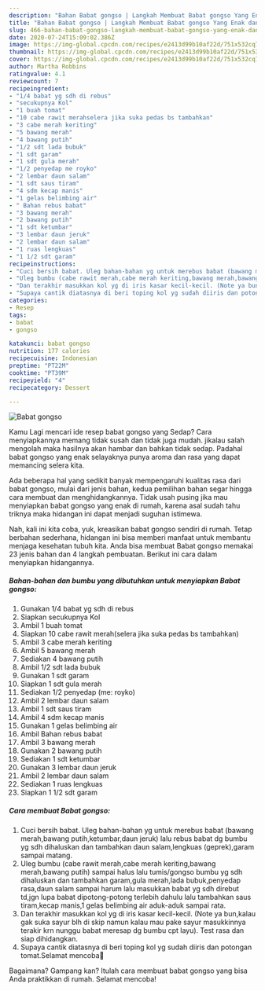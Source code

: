 ```yaml
---
description: "Bahan Babat gongso | Langkah Membuat Babat gongso Yang Enak dan Simpel"
title: "Bahan Babat gongso | Langkah Membuat Babat gongso Yang Enak dan Simpel"
slug: 466-bahan-babat-gongso-langkah-membuat-babat-gongso-yang-enak-dan-simpel
date: 2020-07-24T15:09:02.386Z
image: https://img-global.cpcdn.com/recipes/e2413d99b10af22d/751x532cq70/babat-gongso-foto-resep-utama.jpg
thumbnail: https://img-global.cpcdn.com/recipes/e2413d99b10af22d/751x532cq70/babat-gongso-foto-resep-utama.jpg
cover: https://img-global.cpcdn.com/recipes/e2413d99b10af22d/751x532cq70/babat-gongso-foto-resep-utama.jpg
author: Martha Robbins
ratingvalue: 4.1
reviewcount: 7
recipeingredient:
- "1/4 babat yg sdh di rebus"
- "secukupnya Kol"
- "1 buah tomat"
- "10 cabe rawit merahselera jika suka pedas bs tambahkan"
- "3 cabe merah keriting"
- "5 bawang merah"
- "4 bawang putih"
- "1/2 sdt lada bubuk"
- "1 sdt garam"
- "1 sdt gula merah"
- "1/2 penyedap me royko"
- "2 lembar daun salam"
- "1 sdt saus tiram"
- "4 sdm kecap manis"
- "1 gelas belimbing air"
- " Bahan rebus babat"
- "3 bawang merah"
- "2 bawang putih"
- "1 sdt ketumbar"
- "3 lembar daun jeruk"
- "2 lembar daun salam"
- "1 ruas lengkuas"
- "1 1/2 sdt garam"
recipeinstructions:
- "Cuci bersih babat. Uleg bahan-bahan yg untuk merebus babat (bawang merah,bawang putih,ketumbar,daun jeruk) lalu rebus babat dg bumbu yg sdh dihaluskan dan tambahkan daun salam,lengkuas (geprek),garam sampai matang."
- "Uleg bumbu (cabe rawit merah,cabe merah keriting,bawang merah,bawang putih) sampai halus lalu tumis/gongso bumbu yg sdh dihaluskan dan tambahkan garam,gula merah,lada bubuk,penyedap rasa,daun salam sampai harum lalu masukkan babat yg sdh direbut td,jgn lupa babat dipotong-potong terlebih dahulu lalu tambahkan saus tiram,kecap manis,1 gelas belimbing air aduk-aduk sampai rata."
- "Dan terakhir masukkan kol yg di iris kasar kecil-kecil. (Note ya bun,kalau gak suka sayur blh di skip namun kalau mau pake sayur masukkinnya terakir krn nunggu babat meresap dg bumbu cpt layu). Test rasa dan siap dihidangkan."
- "Supaya cantik diatasnya di beri toping kol yg sudah diiris dan potongan tomat.Selamat mencoba🙏"
categories:
- Resep
tags:
- babat
- gongso

katakunci: babat gongso 
nutrition: 177 calories
recipecuisine: Indonesian
preptime: "PT22M"
cooktime: "PT39M"
recipeyield: "4"
recipecategory: Dessert

---
```



![Babat gongso](https://img-global.cpcdn.com/recipes/e2413d99b10af22d/751x532cq70/babat-gongso-foto-resep-utama.jpg)

Kamu Lagi mencari ide resep babat gongso yang Sedap? Cara menyiapkannya memang tidak susah dan tidak juga mudah. jikalau salah mengolah maka hasilnya akan hambar dan bahkan tidak sedap. Padahal babat gongso yang enak selayaknya punya aroma dan rasa yang dapat memancing selera kita.



Ada beberapa hal yang sedikit banyak mempengaruhi kualitas rasa dari babat gongso, mulai dari jenis bahan, kedua pemilihan bahan segar hingga cara membuat dan menghidangkannya. Tidak usah pusing jika mau menyiapkan babat gongso yang enak di rumah, karena asal sudah tahu triknya maka hidangan ini dapat menjadi suguhan istimewa.


Nah, kali ini kita coba, yuk, kreasikan babat gongso sendiri di rumah. Tetap berbahan sederhana, hidangan ini bisa memberi manfaat untuk membantu menjaga kesehatan tubuh kita. Anda bisa membuat Babat gongso memakai 23 jenis bahan dan 4 langkah pembuatan. Berikut ini cara dalam menyiapkan hidangannya.

<!--inarticleads1-->

##### Bahan-bahan dan bumbu yang dibutuhkan untuk menyiapkan Babat gongso:

1. Gunakan 1/4 babat yg sdh di rebus
1. Siapkan secukupnya Kol
1. Ambil 1 buah tomat
1. Siapkan 10 cabe rawit merah(selera jika suka pedas bs tambahkan)
1. Ambil 3 cabe merah keriting
1. Ambil 5 bawang merah
1. Sediakan 4 bawang putih
1. Ambil 1/2 sdt lada bubuk
1. Gunakan 1 sdt garam
1. Siapkan 1 sdt gula merah
1. Sediakan 1/2 penyedap (me: royko)
1. Ambil 2 lembar daun salam
1. Ambil 1 sdt saus tiram
1. Ambil 4 sdm kecap manis
1. Gunakan 1 gelas belimbing air
1. Ambil  Bahan rebus babat
1. Ambil 3 bawang merah
1. Gunakan 2 bawang putih
1. Sediakan 1 sdt ketumbar
1. Gunakan 3 lembar daun jeruk
1. Ambil 2 lembar daun salam
1. Sediakan 1 ruas lengkuas
1. Siapkan 1 1/2 sdt garam




<!--inarticleads2-->

##### Cara membuat Babat gongso:

1. Cuci bersih babat. Uleg bahan-bahan yg untuk merebus babat (bawang merah,bawang putih,ketumbar,daun jeruk) lalu rebus babat dg bumbu yg sdh dihaluskan dan tambahkan daun salam,lengkuas (geprek),garam sampai matang.
1. Uleg bumbu (cabe rawit merah,cabe merah keriting,bawang merah,bawang putih) sampai halus lalu tumis/gongso bumbu yg sdh dihaluskan dan tambahkan garam,gula merah,lada bubuk,penyedap rasa,daun salam sampai harum lalu masukkan babat yg sdh direbut td,jgn lupa babat dipotong-potong terlebih dahulu lalu tambahkan saus tiram,kecap manis,1 gelas belimbing air aduk-aduk sampai rata.
1. Dan terakhir masukkan kol yg di iris kasar kecil-kecil. (Note ya bun,kalau gak suka sayur blh di skip namun kalau mau pake sayur masukkinnya terakir krn nunggu babat meresap dg bumbu cpt layu). Test rasa dan siap dihidangkan.
1. Supaya cantik diatasnya di beri toping kol yg sudah diiris dan potongan tomat.Selamat mencoba🙏




Bagaimana? Gampang kan? Itulah cara membuat babat gongso yang bisa Anda praktikkan di rumah. Selamat mencoba!
